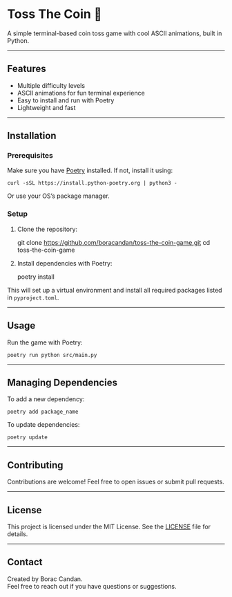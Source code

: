 # Toss The Coin 🎲

A simple terminal-based coin toss game with cool ASCII animations, built in Python.

---

## Features

- Multiple difficulty levels  
- ASCII animations for fun terminal experience  
- Easy to install and run with Poetry  
- Lightweight and fast  

---

## Installation

### Prerequisites

Make sure you have [Poetry](https://python-poetry.org/docs/) installed. If not, install it using:

    curl -sSL https://install.python-poetry.org | python3 -

Or use your OS’s package manager.

### Setup

1. Clone the repository:

    git clone https://github.com/boracandan/toss-the-coin-game.git
    cd toss-the-coin-game

2. Install dependencies with Poetry:

    poetry install

This will set up a virtual environment and install all required packages listed in `pyproject.toml`.

---

## Usage

Run the game with Poetry:

    poetry run python src/main.py

---

## Managing Dependencies

To add a new dependency:

    poetry add package_name

To update dependencies:

    poetry update

---

## Contributing

Contributions are welcome! Feel free to open issues or submit pull requests.

---

## License

This project is licensed under the MIT License. See the [LICENSE](LICENSE) file for details.

---

## Contact

Created by Borac Candan.  
Feel free to reach out if you have questions or suggestions.
